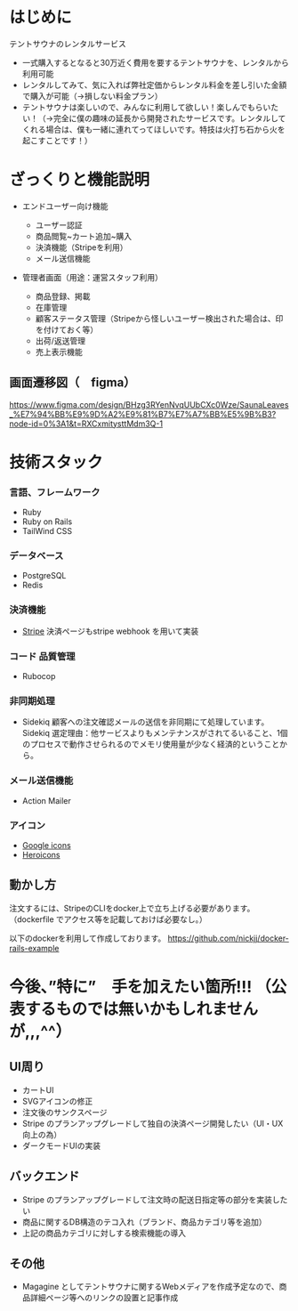 # はじめに
テントサウナのレンタルサービス
- 一式購入するとなると30万近く費用を要するテントサウナを、レンタルから利用可能
- レンタルしてみて、気に入れば弊社定価からレンタル料金を差し引いた金額で購入が可能（→損しない料金プラン）
- テントサウナは楽しいので、みんなに利用して欲しい！楽しんでもらいたい！（→完全に僕の趣味の延長から開発されたサービスです。レンタルしてくれる場合は、僕も一緒に連れてってほしいです。特技は火打ち石から火を起こすことです！）

# ざっくりと機能説明
- エンドユーザー向け機能
  - ユーザー認証
  - 商品閲覧~カート追加~購入
  - 決済機能（Stripeを利用）
  - メール送信機能

- 管理者画面（用途：運営スタッフ利用）
  - 商品登録、掲載
  - 在庫管理
  - 顧客ステータス管理（Stripeから怪しいユーザー検出された場合は、印を付けておく等）
  - 出荷/返送管理
  - 売上表示機能

## 画面遷移図（　figma）
https://www.figma.com/design/BHzg3RYenNvqUUbCXc0Wze/SaunaLeaves_%E7%94%BB%E9%9D%A2%E9%81%B7%E7%A7%BB%E5%9B%B3?node-id=0%3A1&t=RXCxmitysttMdm3Q-1

# 技術スタック

### 言語、フレームワーク
- Ruby
- Ruby on Rails
- TailWind CSS

### データベース
- PostgreSQL
- Redis

### 決済機能
- [Stripe](https://stripe.com/docs/api)
 決済ページもstripe webhook を用いて実装

### コード 品質管理
- Rubocop

### 非同期処理
- Sidekiq
顧客への注文確認メールの送信を非同期にて処理しています。
Sidekiq 選定理由：他サービスよりもメンテナンスがされてるいること、1個のプロセスで動作させられるのでメモリ使用量が少なく経済的ということから。

### メール送信機能
- Action Mailer

### アイコン
- [Google icons](https://fonts.google.com/icons)
- [Heroicons](https://heroicons.com/)

## 動かし方
注文するには、StripeのCLIをdocker上で立ち上げる必要があります。
（dockerfile でアクセス等を記載しておけば必要なし。）

以下のdockerを利用して作成しております。
https://github.com/nickjj/docker-rails-example

# 今後、”特に”　手を加えたい箇所!!! （公表するものでは無いかもしれませんが,,,^^）
## UI周り
- カートUI
- SVGアイコンの修正
- 注文後のサンクスページ
- Stripe のプランアップグレードして独自の決済ページ開発したい（UI・UX向上の為）
- ダークモードUIの実装

## バックエンド
- Stripe のプランアップグレードして注文時の配送日指定等の部分を実装したい
- 商品に関するDB構造のテコ入れ（ブランド、商品カテゴリ等を追加）
- 上記の商品カテゴリに対しする検索機能の導入

## その他
- Magagine としてテントサウナに関するWebメディアを作成予定なので、商品詳細ページ等へのリンクの設置と記事作成
